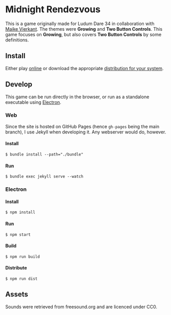 # Midnight Rendezvous

This is a game originally made for Ludum Dare 34 in collaboration with [Maike Vierkant](http://www.maike-vierkant.com/). The themes were **Growing** and **Two Button Controls**. This game focuses on **Growing**, but also covers **Two Button Controls** by some definitions.


## Install

Either play [online](http://erbridge.co.uk/rendezvous/) or download the appropriate [distribution for your system](https://github.com/erbridge/rendezvous/releases).


## Develop

This game can be run directly in the browser, or run as a standalone executable using [Electron](http://electron.atom.io).


### Web

Since the site is hosted on GitHub Pages (hence `gh-pages` being the main branch), I use Jekyll when developing it. Any webserver would do, however.


#### Install

```
$ bundle install --path="./bundle"
```


#### Run

```
$ bundle exec jekyll serve --watch
```


### Electron

#### Install

```
$ npm install
```


#### Run

```
$ npm start
```


#### Build

```
$ npm run build
```


#### Distribute

```
$ npm run dist
```


## Assets

Sounds were retrieved from freesound.org and are licenced under CC0.
